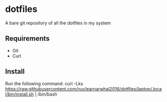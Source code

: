 # dotfiles
A bare git repository of all the dotfiles in my system
## Requirements
- Git
- Curl

## Install
Run the following command:
curl -Lks https://raw.githubusercontent.com/nuclearnarwhal2016/dotfiles/laptop/.local/bin/install.sh | /bin/bash
